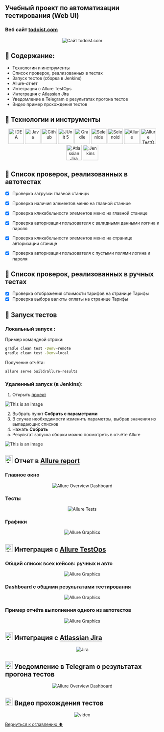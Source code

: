 ## Учебный проект по автоматизации тестирования (Web UI)
<a name="Ссылка"></a>
### Веб сайт <a target="_blank" href="https://todoist.com/">todoist.com</a>

<p align="center">
<img title="Сайт todoist.com" src="images/screen/todoist_screen.png">
</p>

## :maple_leaf: Содержание:

- Технологии и инструменты
- Список проверок, реализованных в тестах
- Запуск тестов (сборка в Jenkins)
- Allure-отчет
- Интеграция с Allure TestOps
- Интеграция с Atlassian Jira
- Уведомление в Telegram о результатах прогона тестов
- Видео пример прохождения тестов

## :maple_leaf: Технологии и инструменты

<p align="center">
<a href="https://www.jetbrains.com/idea/"><img src="images/logo/Idea.svg" width="50" height="50"  alt="IDEA"/></a>
<a href="https://www.java.com/"><img src="images/logo/Java.svg" width="50" height="50"  alt="Java"/></a>
<a href="https://github.com/"><img src="images/logo/GitHub.svg" width="50" height="50"  alt="Github"/></a>
<a href="https://junit.org/junit5/"><img src="images/logo/Junit5.svg" width="50" height="50"  alt="JUnit 5"/></a>
<a href="https://gradle.org/"><img src="images/logo/Gradle.svg" width="50" height="50"  alt="Gradle"/></a>
<a href="https://selenide.org/"><img src="images/logo/Selenide.svg" width="50" height="50"  alt="Selenide"/></a>
<a href="https://aerokube.com/selenoid/"><img src="images/logo/Selenoid.svg" width="50" height="50"  alt="Selenoid"/></a>
<a href="https://github.com/allure-framework/allure2"><img src="images/logo/Allure.svg" width="50" height="50"  alt="Allure"/></a>
<a href="https://qameta.io/"><img src="images/logo/Allure_TO.svg" width="50" height="50"  alt="Allure TestOps"/></a>
<a href="https://www.atlassian.com/ru/software/jira"><img src="images/logo/jira-logo.svg" width="50" height="50"  alt="Atlassian Jira"/></a>
<a href="https://www.jenkins.io/"><img src="images/logo/Jenkins.svg" width="50" height="50"  alt="Jenkins"/></a>
</p>

## :maple_leaf: Список проверок, реализованных в автотестах

- [x] Проверка загрузки главной станицы
- [x] Проверка наличия элементов меню на главной станице
- [x] Проверка кликабельности элементов меню на главной станице
- [x] Проверка авторизации пользователя с валидными данными логина и пароля
- [x] Проверка кликабельности элементов меню на странице авторизации станице
- [x] Проверка авторизации пользователя с пустыми полями логина и пароля


## :maple_leaf: Список проверок, реализованных в ручных тестах

- [x] Проверка отображения стоимости тарифов на странице Тарифы 
- [x] Проверка выбора валюты оплаты на странице Тарифы

## :maple_leaf: Запуск тестов

###  Локальный запуск :
Пример командной строки:
```bash
gradle clean test -Denv=remote
gradle clean test -Denv=local
```
Получение отчёта:
```bash
allure serve build/allure-results
```

###  Удаленный запуск (в Jenkins):
1. Открыть <a target="_blank" href="https://jenkins.autotests.cloud/job/021-bulatov-UI/">проект</a>

![This is an image](images/screen/Jenkins_1.png)

2. Выбрать пункт **Собрать с параметрами**
3. В случае необходимости изменить параметры, выбрав значения из выпадающих списков
4. Нажать **Собрать**
5. Результат запуска сборки можно посмотреть в отчёте Allure

![This is an image](images/screen/Jenkins_2.png)

## <img src="images/logo/Allure.svg" width="25" height="25"  alt="Allure"/></a> Отчет в <a target="_blank" href="https://jenkins.autotests.cloud/job/021-bulatov-UI/16/allure/">Allure report</a>

###  Главное окно

<p align="center">
<img title="Allure Overview Dashboard" src="images/screen/Allure_Report_1.png">
</p>

###  Тесты

<p align="center">
<img title="Allure Tests" src="images/screen/Allure_Report_2.png">
</p>

###  Графики

<p align="center">
<img title="Allure Graphics" src="images/screen/Allure_Report_3.png">
</p>


## <img src="images/logo/Allure_TO.svg" width="25" height="25"  alt="Allure"/></a> Интеграция с <a target="_blank" href="https://allure.autotests.cloud/launch/20672">Allure TestOps</a>
### Общий список всех кейсов: ручных и авто
<p align="center">
<img title="Allure Graphics" src="images/screen/Allure_Testops_1.png">
</p>

### Dashboard с общими результатами тестирования
<p align="center">
<img title="Allure Graphics" src="images/screen/Allure_Testops_4.png">
</p>

### Пример отчёта выполнения одного из автотестов
<p align="center">
<img title="Allure Graphics" src="images/screen/Allure_Testops_5.png">
</p>

## <img src="images/logo/jira-logo.svg" width="25" height="25"  alt="Allure"/></a> Интеграция с <a target="_blank" href="https://jira.autotests.cloud/browse/HOMEWORK-600">Atlassian Jira</a>
<p align="center">
<img title="Jira" src="images/screen/Jira_1.png">
</p>

## <img src="images/logo/Telegram.svg" width="25" height="25"  alt="Allure"/></a> Уведомление в Telegram о результатах прогона тестов

<p align="center">
<img title="Allure Overview Dashboard" src="images/screen/telegramBot.png" >
</p>

## <img src="images/logo/Selenoid.svg" width="25" height="25"  alt="Selenoid"/></a> Видео прохождения тестов
<p align="center">
<img src="images/video/2fd8c874e43e6774e89308a9839dd88f.mp4" alt="video"/></a>
</p>

[Вернуться к оглавлению ⬆](#Ссылка)